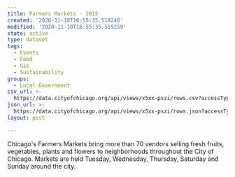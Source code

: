 ```yaml
---
title: Farmers Markets - 2015
created: '2020-11-10T16:55:35.519248'
modified: '2020-11-10T16:55:35.519259'
state: active
type: dataset
tags:
  - Events
  - Food
  - Gis
  - Sustainability
groups:
  - Local Government
csv_url: >-
  https://data.cityofchicago.org/api/views/x5xx-pszi/rows.csv?accessType=DOWNLOAD
json_url: >-
  https://data.cityofchicago.org/api/views/x5xx-pszi/rows.json?accessType=DOWNLOAD
layout: post

---
```

Chicago's Farmers Markets bring more than 70 vendors selling fresh fruits, vegetables, plants and flowers to neighborhoods throughout the City of Chicago. Markets are held Tuesday, Wednesday, Thursday, Saturday and Sunday around the city.
